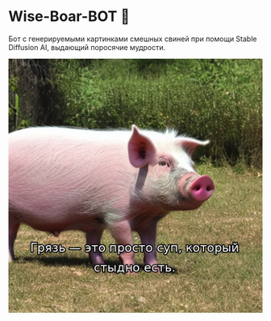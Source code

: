 # Wise-Boar-BOT 🐖
Бот с генерируемыми картинками смешных свиней при помощи Stable Diffusion AI, выдающий поросячие мудрости.

![alt text](https://github.com/LoreQ3/Wise-Boar-BOT/blob/main/pig.jpg?raw=true)
